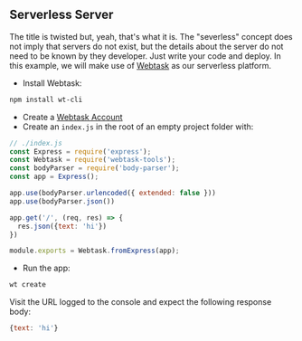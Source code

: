 ## Serverless Server

The title is twisted but, yeah, that's what it is. The "severless" concept does not imply that servers do not exist, but the details about the server do not need to be known by they developer. Just write your code and deploy. In this example, we will make use of [Webtask](https://webtask.io) as our serverless platform.

- Install Webtask:

```bash
npm install wt-cli
```

- Create a [Webtask Account](https://webtask.io)
- Create an `index.js` in the root of an empty project folder with:

```javascript
// ./index.js
const Express = require('express');
const Webtask = require('webtask-tools');
const bodyParser = require('body-parser');
const app = Express();

app.use(bodyParser.urlencoded({ extended: false }))
app.use(bodyParser.json())

app.get('/', (req, res) => {
  res.json({text: 'hi'})
})

module.exports = Webtask.fromExpress(app);
```

- Run the app:

```bash
wt create
```

Visit the URL logged to the console and expect the following response body:

```javascript
{text: 'hi'}
```